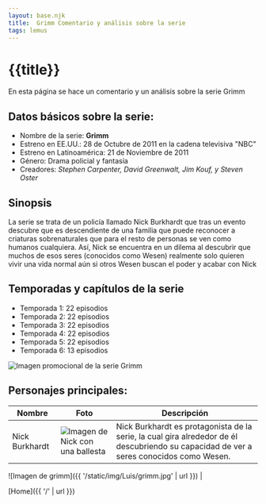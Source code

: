 ```yaml
---
layout: base.njk
title:  Grimm Comentario y análisis sobre la serie
tags: lemus
--- 
```


# {{title}}

En esta página se hace un comentario y un análisis sobre la serie Grimm

## Datos básicos sobre la serie:

- Nombre de la serie: **Grimm**
- Estreno en EE.UU.: 28 de Octubre de 2011 en la cadena televisiva "NBC"
- Estreno en Latinoamérica: 21 de Noviembre de 2011
- Género: Drama policial y fantasía
- Creadores: *Stephen Carpenter, David Greenwalt, Jim Kouf, y Steven Oster*

## Sinopsis

La serie se trata de un policía llamado Nick Burkhardt que tras un evento descubre que es descendiente de una familia que puede reconocer a criaturas sobrenaturales que para el resto de personas se ven como humanos cualquiera. Así, Nick se encuentra en un dilema al descubrir que muchos de esos seres (conocidos como Wesen) realmente solo quieren vivir una vida normal aún si otros Wesen buscan el poder  y acabar con Nick    

## Temporadas y capítulos de la serie

- Temporada 1: 22 episodios
- Temporada 2: 22 episodios
- Temporada 3: 22 episodios
- Temporada 4: 22 episodios
- Temporada 5: 22 episodios
- Temporada 6: 13 episodios

![Imagen promocional de la serie Grimm](https://i0.wp.com/cuatrobastardos.com/wp-content/uploads/2018/10/grimm-la-serie-temporada-2-D_NQ_NP_667982-MLM27486210389_062018-F.jpg?resize=678%2C381&ssl=1)

## Personajes principales:

| Nombre          | Foto                                                                                                            | Descripción                                                                                           |
|-----------------|-----------------------------------------------------------------------------------------------------------------|-------------------------------------------------------------------------------------------------------|
| Nick Burkhardt  | ![Imagen de Nick con una ballesta](https://cloudfront-us-east-1.images.arcpublishing.com/gruponacion/C4BS5IPHFNDIFPIZGWPQ57UM54.jpg)  | Nick Burkhardt es protagonista de la serie, la cual gira alrededor de él descubriendo su capacidad de ver a seres conocidos como Wesen.                

![Imagen de grimm]({{ '/static/img/Luis/grimm.jpg' | url }})   |

[Home]({{ '/' | url }})
